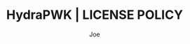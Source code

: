 ---
layout: license-policy
title: HydraPWK | LICENSE POLICY
comments: true
author: Joe
permalink: doc/trademark-and-policy
---